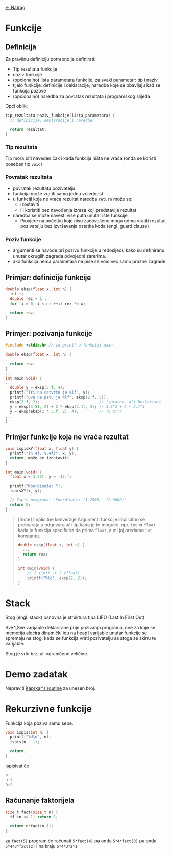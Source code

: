 [← Natrag](..)

# Funkcije

## Definicija

Za pravilnu definiciju potrebno je definirati:
 - Tip rezultata funkcije
 - naziv funkcije
 - (opcionalno) lista parametara funkcije, za svaki parametar: tip i naziv
 - tijelo funkcije: definicije i deklaracije, naredbe koje se obavljaju kad se funkcija pozove
 - (opcionalno) naredba za povratak rezultata i programskog slijeda


Opći oblik:
```c
tip_rezultata naziv_funkcije(lista_parametara) {
  // definicije, deklaracije i naredbe;

  return rezultat;
}
```

### Tip rezultata
Tip mora biti naveden čak i kada funkcija ništa ne vraća (onda se koristi poseban tip `void`)

### Povratak rezultata
 - povratak rezultata pozivatelju
 - funkcija može vratiti samo jednu vrijednost
 - u funkciji koja ne vraća rezultat naredba `return` može se:
   - izostaviti
   - ili koristiti bez navođenja izraza koji predstavlja rezultat
 - naredba se može navesti više puta unutar iste funkcije
   - Provjere na početku koje nisu zadovoljene mogu odma vratiti rezultat pozivatelju bez izvršavanja ostatka koda (engl. guard clause)

### Poziv funkcije
 - argumenti se navode pri pozivu funkcije u redosljedu kako su definiranu unutar okruglih zagrada odvojedni zarerima.
 - ako funkcija nema parametara ne piše se void već samo prazne zagrade

## Primjer: definicije funkcije

```c
double eksp(float x, int n) {
  int i;
  double rez = 1.;
  for (i = 0; i < n; ++i) rez *= x;

  return rez;
}
```


## Primjer: pozivanja funkcije

```c
#include <stdio.h> // za printf u funkciji main

double eksp(float x, int n) {
...
  return rez;
}
...
int main(void) {
...
  double y = eksp(3.f, 4);
  printf("Tri na cetvrtu je %lf", y);
  printf("Dva na petu je %lf", eksp(2.f, 5));
  eksp(3.f, 2);                          // ispravno, ali beskorisno
  y = eksp(3.5f, 2) + 2 * eksp(2.1f, 3); // 3.5^2 + 2 ∙ 2.1^3
  y = eksp(eksp(2 * 3.f, 2), 4);         // (6^2)^4
...
}
```


## Primjer funkcije koja ne vraća rezultat
```c
void ispisXY(float x, float y) {
  printf("(%.4f, %.4f)", x, y);
  return; može se izostaviti
}

int main(void) {
  float x = 3.25f, y = -12.f;

  printf("Koordinate: ");
  ispisXY(x, y);

  // Ispis programa: "Koordinate: (3.2500, -12.0000)"
  return 0;
}
```

> [!note] Implicitne konverzije
> Argumenti funkcije implicitno se pretvaraju u odgovarajući tip kada je to moguće. npr. `int` $\Rightarrow$ `float` kada je funkcija specificira da prima `float`, a mi joj predamo `int` konstantu.
> ```c
> double exsp(float x, int n) {
>   ...
>   return rez;
> }
>
> int main(void) {
>     // 2 (int) -> 2 (float)
>     printf("%ld", exsp(2, 2));
> }
> ```


# Stack

Stog (engl. stack) osnovna je struktura tipa LIFO (Last In First Out).

Sve^[Sve varijable deklarirane prije pozivanja programa, one za koje se memorija alocira dinamički idu na heap] varijable unutar funkcije se spremaju na stog, kada se funkcija vrati pozivatelju sa stoga se skinu te varijable.

Stog je vrlo brz, ali ograničene veličine.


# Demo zadatak

Napraviti [Kaprkar's routine](https://en.wikipedia.org/wiki/Kaprekar's_routine) za unesen broj.


# Rekurzivne funkcije
Funkcija koja poziva samu sebe.

```c
void ispis(int n) {
  printf("%d\n", n);
  ispis(n - 1);

  return;
}
```
Ispisivat će
```c
n
n-1
n-2
```


## Računanje faktorijela

```c
size_t fact(size_t n) {
  if (n <= 1) return 1;

  return n*fact(n-1);
}
```

za `fact(5)` program će računati `5*fact(4)` pa onda `5*4*fact(3)` pa onda `5*4*3*fact(2)` i na kraju `5*4*3*2*1`


